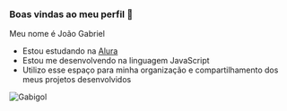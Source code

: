 ### Boas vindas ao meu perfil 🎰


Meu nome é João Gabriel
- Estou estudando na [Alura](https://www.alura.com.br)
- Estou me desenvolvendo na linguagem JavaScript
- Utilizo esse espaço para minha organização e
compartilhamento dos meus projetos desenvolvidos

![Gabigol](https://media.tenor.com/gyjFmjiJ6m0AAAAM/gabigol-gabriel-barbosa.gif)
